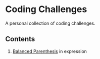 # Coding Challenges
A personal collection of coding challenges.

## Contents

1. [Balanced Parenthesis](BalancedParenthesis.java) in expression
